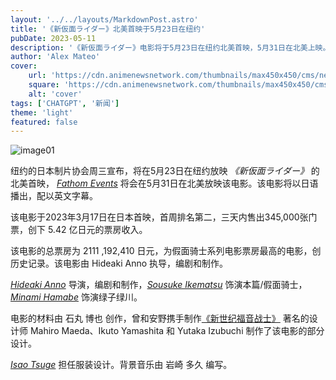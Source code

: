```yaml
---
layout: '../../layouts/MarkdownPost.astro'
title: '《新仮面ライダー》北美首映于5月23日在纽约'
pubDate: 2023-05-11
description: '《新仮面ライダー》电影将于5月23日在纽约北美首映，5月31日在北美上映。该电影已在日本票房风靡，成为了假面骑士系列电影票房最高的电影。'
author: 'Alex Mateo'
cover:
    url: 'https://cdn.animenewsnetwork.com/thumbnails/max450x450/cms/news.6/194745/kamen.jpeg'
    square: 'https://cdn.animenewsnetwork.com/thumbnails/max450x450/cms/news.6/194745/kamen.jpeg'
    alt: 'cover'
tags: ['CHATGPT', '新闻']
theme: 'light'
featured: false
---
```


![image01](https://cdn.animenewsnetwork.com/thumbnails/max450x450/cms/news.6/194745/kamen.jpeg)

纽约的日本制片协会周三宣布，将在5月23日在纽约放映 <cite><cite class="e anime">《新仮面ライダー》</cite></cite> 的北美首映， <cite class="e company"><a href="/encyclopedia/company.php?id=16283">Fathom Events</a></cite> 将会在5月31日在北美放映该电影。该电影将以日语播出，配以英文字幕。

该电影于2023年3月17日在日本首映，首周排名第二，三天内售出345,000张门票，创下 5.42 亿日元的票房收入。

该电影的总票房为 2111 ,192,410 日元，为假面骑士系列电影票房最高的电影，创历史记录。该电影由 Hideaki Anno 执导，编剧和制作。

<cite class="e person"><a href="/encyclopedia/people.php?id=15">Hideaki Anno</a></cite> 导演，编剧和制作，<cite class="e person"><a href="/encyclopedia/people.php?id=6650">Sousuke Ikematsu</a></cite> 饰演本篇/假面骑士，<cite class="e person"><a href="/encyclopedia/people.php?id=140837">Minami Hamabe</a></cite> 饰演绿子绿川。

电影的材料由 石丸 博也 创作，曾和安野携手制作<a href="/encyclopedia/anime.php?id=49">《新世纪福音战士》</a> 著名的设计师 Mahiro Maeda、Ikuto Yamashita 和 Yutaka Izubuchi 制作了该电影的部分设计。

<cite class="e person"><a href="/encyclopedia/people.php?id=125208">Isao Tsuge</a></cite> 担任服装设计。背景音乐由 岩崎 多久 编写。